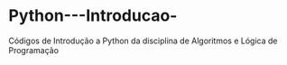 # Python---Introducao-
Códigos de Introdução a Python da disciplina de Algoritmos e Lógica de Programação
